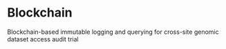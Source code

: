 # Blockchain
Blockchain-based immutable logging and querying for cross-site genomic dataset access audit trial
